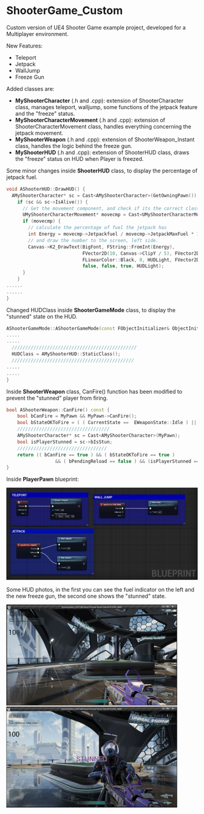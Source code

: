 # ShooterGame_Custom

Custom version of UE4 Shooter Game example project, developed for a Multiplayer environment.

New Features:
* Teleport
* Jetpack
* WallJump
* Freeze Gun

Added classes are:
* **MyShooterCharacter** (.h and .cpp): extension of ShooterCharacter class, manages teleport, walljump, some functions of the jetpack feature and the "freeze" status.
* **MyShooterCharacterMovement** (.h and .cpp): extension of ShooterCharacterMovement class, handles everything concerning the jetpack movement.
* **MyShooterWeapon** (.h and .cpp): extension of ShooterWeapon_Instant class, handles the logic behind the freeze gun.
* **MyShooterHUD** (.h and .cpp): extension of ShooterHUD class, draws the "freeze" status on HUD when Player is freezed.

Some minor changes inside **ShooterHUD** class, to display the percentage of jetpack fuel.
```c++
void AShooterHUD::DrawHUD() {
  AMyShooterCharacter* sc = Cast<AMyShooterCharacter>(GetOwningPawn());
    if (sc && sc->IsAlive()) {
      // Get the movement component, and check if its the correct class
      UMyShooterCharacterMovement* movecmp = Cast<UMyShooterCharacterMovement>(sc->GetMovementComponent());
      if (movecmp) {
        // calculate the percentage of fuel the jetpack has
        int Energy = movecmp->Jetpackfuel / movecmp->JetpackMaxFuel * 100;
        // and draw the number to the screen, left side.
        Canvas->K2_DrawText(BigFont, FString::FromInt(Energy),
                            FVector2D(10, Canvas->ClipY / 5), FVector2D(1, 1),
                            FLinearColor::Black, 0, HUDLight, FVector2D(5, 5),
                            false, false, true, HUDLight);
      }
    }
......
......
}
```
Changed HUDClass inside **ShooterGameMode** class, to display the "stunned" state on the HUD.
```c++
AShooterGameMode::AShooterGameMode(const FObjectInitializer& ObjectInitializer) : Super(ObjectInitializer) {
.....
.....
  //////////////////////////////////////////////
  HUDClass = AMyShooterHUD::StaticClass();
  /////////////////////////////////////////////
.....
.....
}
```
Inside **ShooterWeapon** class, CanFire() function has been modified to prevent the "stunned" player from firing.
```c++
bool AShooterWeapon::CanFire() const {
	bool bCanFire = MyPawn && MyPawn->CanFire();
	bool bStateOKToFire = ( ( CurrentState ==  EWeaponState::Idle ) || ( CurrentState == EWeaponState::Firing) );
	//////////////////////////////////
	AMyShooterCharacter* sc = Cast<AMyShooterCharacter>(MyPawn);
	bool isPlayerStunned = sc->bIsStun;
	/////////////////////////////////
	return (( bCanFire == true ) && ( bStateOKToFire == true )
                  && ( bPendingReload == false ) && (isPlayerStunned == false));
}
```
Inside **PlayerPawn** blueprint:

<img src="https://github.com/RScarcia/ShooterGame_Custom/blob/master/Images/blueprint.PNG" width="900">

Some HUD photos, in the first you can see the fuel indicator on the left and the new freeze gun, the second one shows the "stunned" state.

<img src="https://github.com/RScarcia/ShooterGame_Custom/blob/master/Images/HUD.png" width="450"> <img src="https://github.com/RScarcia/ShooterGame_Custom/blob/master/Images/stunned.png" width="450">
